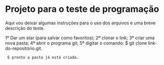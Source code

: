 <h1>Projeto para o teste de programação</h1> 

 Aqui vou deixar algumas instruções para o uso dos arquivos e uma breve descrição do teste.


1º Dar um star (para salvar como favoritos); 
2º clonar o link; 
3º criar uma nova pasta;
4º abrir o  programa git;
5º digitar o comando: $ git clone link-do-repositório.git.

     E pronto a pasta já está criada.   